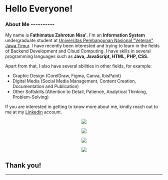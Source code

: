 # Hello Everyone! 

### About Me ----------
My name is **Fathimatus Zahrotun Nisa'**. I'm an **Information System** undergraduate student at [Universitas Pembangunan Nasional "Veteran" Jawa Timur](https://www.upnjatim.ac.id/). I have recently been interested and trying to learn in the fields of Backend Development and Cloud Computing. I have skills in several programming languages ​​such as **Java, JavaScript, HTML, PHP, CSS.**

Apart from that, I also have several abilities in other fields, for example: 
* Graphic Design (CorelDraw, Figma, Canva, IbisPaint)
* Digital Media (Social Media Management, Content Creation, Documentation and Publication)
* Other Softskills (Attention to Detail, Patience, Analytical Thinking, Problem-Solving)

If you are interested in getting to know more about me, kindly reach out to me at my [Linkedin](https://www.linkedin.com/in/fathimatus-zahrotun-nisa/) account. <br>

<p align="center"><a href="https://github.com/FathimatusZN"><img src="https://github-readme-stats.vercel.app/api?username=FathimatusZN&show_icons=true&cache_seconds=86400"></a></p>
<p align="center"><a href="https://github.com/FathimatusZN"><img src="https://github-readme-stats.vercel.app/api/top-langs/?username=FathimatusZN&cache_seconds=86400"></a></p> 
<p align="center"><a href="https://github.com/FathimatusZN"><img src="https://github-readme-streak-stats.herokuapp.com/?user=FathimatusZN&cache_seconds=86400"></a></p>

<p align="center">
  <img src="https://github-profile-summary-cards.vercel.app/api/cards/profile-details?username=FathimatusZN&cache_seconds=86400" />
</p>

## Thank you!

------
